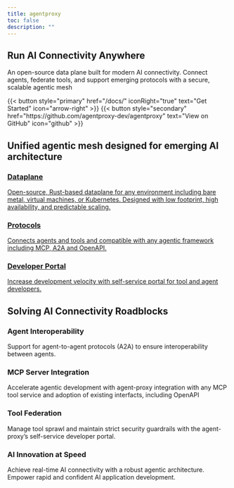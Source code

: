 ```yaml
---
title: agentproxy
toc: false
description: ""
---
```


<section class="text-white pt-[7.875rem] bg-center bg-no-repeat bg-[length:61.85319rem_60.14119rem] lg:bg-auto">
  <div class="py-8 lg:py-16 flex items-center px-6 border-b-[1px] border-b-secondary-border">
    <div class="text-center mx-auto inline-block">
      <h1 class="text-3xl/tight lg:text-6xl/tight max-w-4xl font-bold mt-6 mx-auto font-heading">Run <span class="text-tertiary-text">AI Connectivity</span> Anywhere</h1>
      <p class="text-xl max-w-3xl font-semibold mt-6 lg:mt-10 mx-auto font-heading text-secondary-text">
        An open-source data plane built for modern AI connectivity. Connect agents, federate tools, and support emerging protocols with a secure, scalable agentic mesh
      </p>
      <div class="flex justify-center space-x-4 pt-10">
        {{< button style="primary" href="/docs/" iconRight="true" text="Get Started" icon="arrow-right" >}}
        {{< button style="secondary" href="https://github.com/agentproxy-dev/agentproxy" text="View on GitHub" icon="github" >}}
      </div>
    </div>
  </div>
</section>

<section class="text-center py-20">
  <h2 class="text-primary-text text-3xl font-bold pb-12">
    Unified agentic mesh designed for emerging AI architecture
  </h2>
  <div class="flex flex-row text-start gap-8 align-middle justify-center">
    <a class="bg-secondary-bg rounded-xl max-w-96 p-4 border-secondary-border border-[1px] hover:border-primary-border" href="/">
      <h3 class="font-bold text-primary-text">
        Dataplane
      </h3>
      <p class="text-secondary-text text-sm">
        Open-source, Rust-based dataplane for any environment including bare metal, virtual machines, or Kubernetes. Designed with low footprint, high availability, and predictable scaling.
      </p>
    </a>
    <a class="bg-secondary-bg rounded-xl max-w-96 p-4 border-secondary-border border-[1px] hover:border-primary-border" href="/">
      <h3 class="font-bold  text-primary-text">
        Protocols
      </h3>
      <p class="text-secondary-text text-sm">
        Connects agents and tools and compatible with any agentic framework including MCP, A2A and OpenAPI.
      </p>
    </a>
    <a class="bg-secondary-bg rounded-xl max-w-96 p-4 border-secondary-border border-[1px] hover:border-primary-border" href="/">
      <h3 class="font-bold  text-primary-text">
        Developer Portal
      </h3>
      <p class="text-secondary-text text-sm">
        Increase development velocity with self-service portal for tool and agent developers.
      </p>
    </a>
  </div>
</section>

<section class="text-center py-20 bg-secondary-bg">
  <h2 class="text-primary-text text-3xl font-bold pb-12">
    Solving AI Connectivity Roadblocks
  </h2>
  <div class="text-start max-w-6xl mx-auto px-6 grid grid-cols-1 md:grid-cols-2 gap-8">
    <div class="bg-tertiary-bg rounded-xl p-4 border-secondary-border border-[1px]">
      <h3 class="font-bold text-primary-text">
        Agent Interoperability
      </h3>
      <p class="text-secondary-text text-sm">
        Support for agent-to-agent protocols (A2A) to ensure interoperability between agents.
      </p>
    </div>
    <div class="bg-tertiary-bg rounded-xl p-4 border-secondary-border border-[1px]">
      <h3 class="font-bold text-primary-text">
        MCP Server Integration
      </h3>
      <p class="text-secondary-text text-sm">
        Accelerate agentic development with agent-proxy integration with any MCP tool service and adoption of existing interfacts, including OpenAPI
      </p>
    </div>
    <div class="bg-tertiary-bg rounded-xl p-4 border-secondary-border border-[1px]">
      <h3 class="font-bold text-primary-text">
        Tool Federation
      </h3>
      <p class="text-secondary-text text-sm">
        Manage tool sprawl and maintain strict security guardrails with the agent-proxy’s self-service developer portal.
      </p>
    </div>
    <div class="bg-tertiary-bg rounded-xl p-4 border-secondary-border border-[1px]">
      <h3 class="font-bold text-primary-text">
        AI Innovation at Speed
      </h3>
      <p class="text-secondary-text text-sm">
        Achieve real-time AI connectivity with a robust agentic architecture. Empower rapid and confident AI application development.
      </p>
    </div>
  </div>
</section>